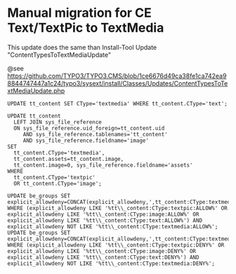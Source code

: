 # Manual migration for CE Text/TextPic to TextMedia

This update does the same than Install-Tool Update "ContentTypesToTextMediaUpdate"

@see
https://github.com/TYPO3/TYPO3.CMS/blob/1ce6676d49ca38fe1ca742ea98844747447a1c24/typo3/sysext/install/Classes/Updates/ContentTypesToTextMediaUpdate.php


```mysql
UPDATE tt_content SET CType='textmedia' WHERE tt_content.CType='text';
```

```mysql
UPDATE tt_content
  LEFT JOIN sys_file_reference
  ON sys_file_reference.uid_foreign=tt_content.uid
     AND sys_file_reference.tablenames='tt_content'
     AND sys_file_reference.fieldname='image'
SET
  tt_content.CType='textmedia',
  tt_content.assets=tt_content.image,
  tt_content.image=0, sys_file_reference.fieldname='assets'
WHERE 
  tt_content.CType='textpic'
  OR tt_content.CType='image';
```

```mysql
UPDATE be_groups SET explicit_allowdeny=CONCAT(explicit_allowdeny,',tt_content:CType:textmedia:ALLOW') WHERE (explicit_allowdeny LIKE '%tt\\_content:CType:textpic:ALLOW%' OR explicit_allowdeny LIKE '%tt\\_content:CType:image:ALLOW%' OR explicit_allowdeny LIKE '%tt\\_content:CType:text:ALLOW%') AND explicit_allowdeny NOT LIKE '%tt\\_content:CType:textmedia:ALLOW%';
UPDATE be_groups SET explicit_allowdeny=CONCAT(explicit_allowdeny,',tt_content:CType:textmedia:DENY') WHERE (explicit_allowdeny LIKE '%tt\\_content:CType:textpic:DENY%' OR explicit_allowdeny LIKE '%tt\\_content:CType:image:DENY%' OR explicit_allowdeny LIKE '%tt\\_content:CType:text:DENY%') AND explicit_allowdeny NOT LIKE '%tt\\_content:CType:textmedia:DENY%';
```
